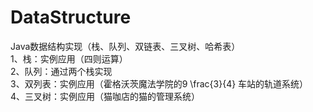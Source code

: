 # DataStructure
Java数据结构实现（栈、队列、双链表、三叉树、哈希表）    
  1、栈：实例应用（四则运算）    
  2、队列：通过两个栈实现    
  3、双列表：实例应用（霍格沃茨魔法学院的9 \frac{3}{4} 车站的轨道系统）    
  4、三叉树：实例应用（猫咖店的猫的管理系统）    
